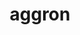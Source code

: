 ---
id: 306
title: aggron
types: [steel,rock]
image: https://raw.githubusercontent.com/PokeAPI/sprites/master/sprites/pokemon/306.png
---